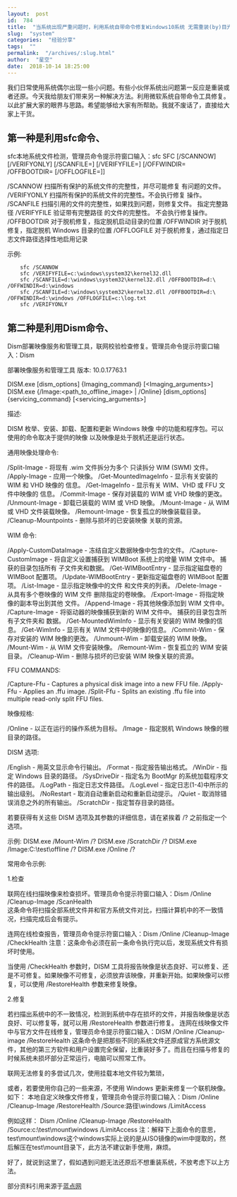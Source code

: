 ```yaml
---
layout:  post
id:  784
title:  "当系统出现严重问题时，利用系统自带命令修复Windows10系统 无需重装(by)目光"
slug:  "system"
categories:  "经验分享"
tags:  ""
permalink:  "/archives/:slug.html"
author:  "星空"
date:  2018-10-14 18:25:00
---
```




我们日常使用系统偶尔出现一些小问题。有些小伙伴系统出问题第一反应是重装或者还原。今天我给朋友们带来另一种解决方法。利用微软系统自带命令工具修复。以此扩展大家的眼界与思路。希望能够给大家有所帮助。我就不废话了，直接给大家上干货。

## 第一种是利用sfc命令、
sfc本地系统文件检测，管理员命令提示符窗口输入：sfc 
SFC [/SCANNOW] [/VERIFYONLY] [/SCANFILE=<file>] [/VERIFYFILE=<file>]
    [/OFFWINDIR=<offline windows directory> /OFFBOOTDIR=<offline boot directory> [/OFFLOGFILE=<log file path>]]

/SCANNOW        扫描所有保护的系统文件的完整性，并尽可能修复
                有问题的文件。
/VERIFYONLY     扫描所有保护的系统文件的完整性。不会执行修复
                操作。
/SCANFILE       扫描引用的文件的完整性，如果找到问题，则修复文件。
                指定完整路径 <file>
/VERIFYFILE     验证带有完整路径 <file> 的文件的完整性。
                不会执行修复操作。
/OFFBOOTDIR     对于脱机修复，指定脱机启动目录的位置
/OFFWINDIR      对于脱机修复，指定脱机 Windows 目录的位置
/OFFLOGFILE     对于脱机修复，通过指定日志文件路径选择性地启用记录

示例:

        sfc /SCANNOW
        sfc /VERIFYFILE=c:\windows\system32\kernel32.dll
        sfc /SCANFILE=d:\windows\system32\kernel32.dll /OFFBOOTDIR=d:\ /OFFWINDIR=d:\windows
        sfc /SCANFILE=d:\windows\system32\kernel32.dll /OFFBOOTDIR=d:\ /OFFWINDIR=d:\windows /OFFLOGFILE=c:\log.txt
        sfc /VERIFYONLY

## 第二种是利用Dism命令、
Dism部署映像服务和管理工具，联网校验检查修复。管理员命令提示符窗口输入：Dism

部署映像服务和管理工具
版本: 10.0.17763.1

DISM.exe [dism_options] {Imaging_command} [<Imaging_arguments>]
DISM.exe {/Image:<path_to_offline_image> | /Online} [dism_options]
         {servicing_command} [<servicing_arguments>]

描述:

  DISM 枚举、安装、卸载、配置和更新 Windows 映像
 中的功能和程序包。可以使用的命令取决于提供的映像
 以及映像是处于脱机还是运行状态。


通用映像处理命令:

  /Split-Image            - 将现有 .wim 文件拆分为多个
                               只读拆分 WIM (SWM) 文件。
  /Apply-Image            - 应用一个映像。
  /Get-MountedImageInfo   - 显示有关安装的 WIM 和 VHD 映像的
                            信息。
  /Get-ImageInfo          - 显示有关 WIM、VHD 或 FFU 文件中映像的
                                 信息。
  /Commit-Image           - 保存对装载的 WIM 或 VHD 映像的更改。
  /Unmount-Image          - 卸载已装载的 WIM 或 VHD 映像。
  /Mount-Image            - 从 WIM 或 VHD 文件装载映像。
  /Remount-Image          - 恢复孤立的映像装载目录。
  /Cleanup-Mountpoints    - 删除与损坏的已安装映像
                            关联的资源。

WIM 命令:

  /Apply-CustomDataImage  - 冻结自定义数据映像中包含的文件。
  /Capture-CustomImage    - 将自定义设置捕获到 WIMBoot 系统上的增量 WIM 文件中。
                            捕获的目录包括所有
                            子文件夹和数据。
  /Get-WIMBootEntry       - 显示指定磁盘卷的
                            WIMBoot 配置项。
  /Update-WIMBootEntry    - 更新指定磁盘卷的
                            WIMBoot 配置项。
  /List-Image             - 显示指定映像中的文件
                            和文件夹的列表。
  /Delete-Image           - 从具有多个卷映像的 WIM 文件
                            删除指定的卷映像。
  /Export-Image           - 将指定映像的副本导出到其他
                            文件。
  /Append-Image           - 将其他映像添加到 WIM 文件中。
  /Capture-Image          - 将驱动器的映像捕获到新的 WIM 文件中。
                            捕获的目录包含所有子文件夹和
                            数据。
  /Get-MountedWimInfo     - 显示有关安装的 WIM 映像的信息。
  /Get-WimInfo            - 显示有关 WIM 文件中的映像的信息。
  /Commit-Wim             - 保存对安装的 WIM 映像的更改。
  /Unmount-Wim            - 卸载安装的 WIM 映像。
  /Mount-Wim              - 从 WIM 文件安装映像。
  /Remount-Wim            - 恢复孤立的 WIM 安装目录。
  /Cleanup-Wim            - 删除与损坏的已安装 WIM
                            映像关联的资源。

FFU COMMANDS:

  /Capture-Ffu            - Captures a physical disk image into a new FFU file.
  /Apply-Ffu              - Applies an .ffu image.
  /Split-Ffu              - Splits an existing .ffu file into multiple read-only
                            split FFU files.

映像规格:

  /Online                 - 以正在运行的操作系统为目标。
  /Image                  - 指定脱机 Windows 映像的根目录的路径。

DISM 选项:

  /English                - 用英文显示命令行输出。
  /Format                 - 指定报告输出格式。
  /WinDir                 - 指定 Windows 目录的路径。
  /SysDriveDir            - 指定名为 BootMgr 的系统加载程序文件的路径。
  /LogPath                - 指定日志文件路径。
  /LogLevel               - 指定日志(1-4)中所示的输出级别。
  /NoRestart              - 取消自动重新启动和重新启动提示。
  /Quiet                  - 取消除错误消息之外的所有输出。
  /ScratchDir             - 指定暂存目录的路径。

若要获得有关这些 DISM 选项及其参数的详细信息，请在紧挨着 /? 之前指定一个选项。

  示例:
    DISM.exe /Mount-Wim /?
    DISM.exe /ScratchDir /?
    DISM.exe /Image:C:\test\offline /?
    DISM.exe /Online /?

常用命令示例:

1.检查

联网在线扫描映像来检查损坏。管理员命令提示符窗口输入：Dism /Online /Cleanup-Image /ScanHealth  
这条命令将扫描全部系统文件并和官方系统文件对比，扫描计算机中的不一致情况，扫描完成后会有提示。

连网在线检查报告，管理员命令提示符窗口输入：Dism /Online /Cleanup-Image /CheckHealth
注意：这条命令必须在前一条命令执行完以后，发现系统文件有损坏时使用。

当使用 /CheckHealth 参数时，DISM 工具将报告映像是状态良好、可以修复、还是不可修复。如果映像不可修复，必须放弃该映像，并重新开始。如果映像可以修复，可以使用 /RestoreHealth 参数来修复映像。

2.修复

若扫描出系统中的不一致情况，检测到系统中存在损坏的文件，并报告映像是状态良好、可以修复等，就可以用 /RestoreHealth 参数进行修复。
连网在线映像文件中与官方文件在线修复，管理员命令提示符窗口输入：DISM /Online /Cleanup-image /RestoreHealth
这条命令是把那些不同的系统文件还原成官方系统源文件，其他的第三方软件和用户设置完全保留，比重装好多了。而且在扫描与修复的时候系统未损坏部分正常运行，电脑可以照常工作。

联网无法修复的多尝试几次，使用挂载本地文件较为繁琐，

或者，若要使用你自己的一些来源，不使用 Windows 更新来修复一个联机映像。如下：
本地自定义映像文件修复，管理员命令提示符窗口输入：Dism /Online /Cleanup-Image /RestoreHealth /Source:路径\windows /LimitAccess

例如这样： Dism /Online /Cleanup-Image /RestoreHealth /Source:c:\test\mount\windows /LimitAccess
注：解释下上面命令的意思，test\mount\windows这个windows实际上说的是从ISO镜像的wim中提取的，然后解压在test\mount目录下，此方法不建议新手使用，麻烦。

好了，就说到这里了，假如遇到问题无法还原后不想重装系统，不放考虑下以上方法。

部分资料引用来源于[蓝点网](https://www.landiannews.com/archives/897.html)